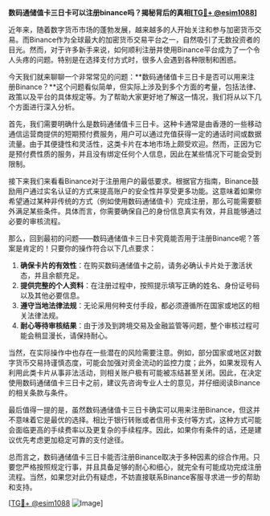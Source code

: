 **数码通储值卡三日卡可以注册binance吗？揭秘背后的真相[[TG💪+ @esim1088](https://t.me/s/esim1088)]**

近年来，随着数字货币市场的蓬勃发展，越来越多的人开始关注和参与加密货币交易。而Binance作为全球最大的加密货币交易平台之一，自然吸引了无数投资者的目光。然而，对于许多新手来说，如何顺利注册并使用Binance平台成为了一个令人头疼的问题。特别是在选择支付方式时，很多人会遇到各种限制和困惑。

今天我们就来聊聊一个非常常见的问题：**数码通储值卡三日卡是否可以用来注册Binance？**这个问题看似简单，但实际上涉及到多个方面的考量，包括法律、政策以及平台的具体规定等。为了帮助大家更好地了解这一情况，我们将从以下几个方面进行深入分析。

首先，我们需要明确什么是数码通储值卡三日卡。这种卡通常是由香港的一些移动通信运营商提供的短期预付费服务，用户可以通过充值获得一定的通话时间或数据流量。由于其便捷性和灵活性，这类卡片在本地市场上颇受欢迎。然而，正因为它是预付费性质的服务，并且没有绑定任何个人信息，因此在某些情况下可能会受到限制。

接下来我们来看看Binance对于注册用户的最低要求。根据官方指南，Binance鼓励用户通过实名认证的方式来提高账户的安全性并享受更多功能。这意味着如果你希望通过某种非传统的方式（例如使用数码通储值卡）完成注册，那么可能需要额外满足某些条件。具体而言，你需要确保自己的身份信息真实有效，并且能够通过必要的审核流程。

那么，回到最初的问题——数码通储值卡三日卡究竟能否用于注册Binance呢？答案是肯定的！只要你的操作符合以下几点要求：

1. **确保卡片的有效性**：在购买数码通储值卡之前，请务必确认卡片处于激活状态，并且余额充足。
2. **提供完整的个人资料**：在注册过程中，按照提示填写正确的姓名、身份证号码以及其他必要信息。
3. **遵守当地法律法规**：无论采用何种支付手段，都必须遵循所在国家或地区的相关法律法规。
4. **耐心等待审核结果**：由于涉及到跨境交易及金融监管等问题，整个审核过程可能会稍显漫长，请保持耐心。

当然，在实际操作中也存在一些潜在的风险需要注意。例如，部分国家或地区对数字货币交易持谨慎态度，可能会加强对资金流动的监控力度；此外，如果发现有人利用此类卡片从事非法活动，则相关账户极有可能被冻结甚至关闭。因此，在决定使用数码通储值卡三日卡之前，建议先咨询专业人士的意见，并仔细阅读Binance的相关条款与条件。

最后值得一提的是，虽然数码通储值卡三日卡确实可以用来注册Binance，但这并不意味着它是最优的选择。相比于银行转账或者信用卡支付等方式，这种方式可能会面临更高的手续费率以及更复杂的手续程序。因此，如果你有条件的话，还是建议优先考虑更加稳定可靠的支付途径。

总而言之，数码通储值卡三日卡能否注册Binance取决于多种因素的综合作用。只要您严格按照规定行事，并且具备足够的耐心和细心，就完全有可能成功完成注册流程。当然，如果您对此仍有疑虑，不妨直接联系Binance客服寻求进一步的帮助和支持。

[[TG💪+ @esim1088](https://t.me/s/esim1088) ![Image](https://i.postimg.cc/4NQfJmqS/Snipaste-2025-05-13-00-14-12.png)]